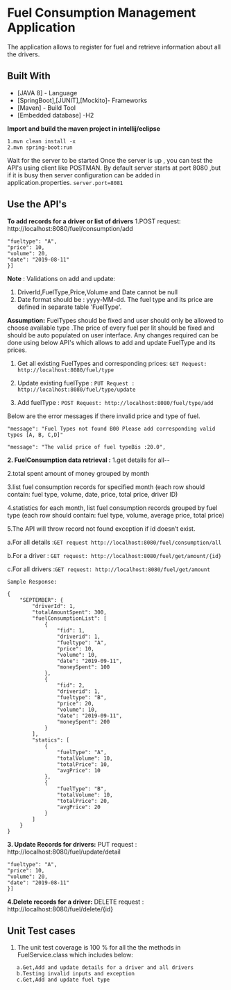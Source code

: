 # Fuel Consumption Management Application
The application allows to register for fuel and retrieve information about all the drivers.


## Built With

* [JAVA 8] - Language
* [SpringBoot],[JUNIT],[Mockito]- Frameworks
* [Maven] - Build Tool
* [Embedded database] -H2

**Import and build the maven project in intellij/eclipse**
```
1.mvn clean install -x
2.mvn spring-boot:run
 ```  
Wait for the server to be started
Once the server is up , you can test the API's using client like POSTMAN.
By default server starts at port 8080 ,but if it is busy then server configuration can be added in application.properties.
```server.port=8081```

## Use the API's

**To add records for a driver or list of drivers**
1.POST request: http://localhost:8080/fuel/consumption/add
```Payload: [{"driverid": 1,
"fueltype": "A",
"price": 10,
"volume": 20,
"date": "2019-08-11"
}]
```
**Note** : Validations on add and update:
1. DriverId,FuelType,Price,Volume and Date cannot be null
2. Date format should be : yyyy-MM-dd.
The fuel type and its price are defined in separate table 'FuelType'.

**Assumption:** 
FuelTypes should be fixed and user should only be allowed to choose available
type .The price of every fuel per lit should be fixed and should be auto populated on user
interface.
Any changes required can be done using below API's which allows to add and update FuelType
and its prices.

1. Get all existing FuelTypes and corresponding prices:
```GET Request: http://localhost:8080/fuel/type```

2. Update existing fuelType :
```PUT Request : http://localhost:8080/fuel/type/update```

3. Add fuelType :
```POST Request: http://localhost:8080/fuel/type/add```


Below are the error messages if there invalid price and type of fuel.
```
"message": "Fuel Types not found B00 Please add corresponding valid types [A, B, C,D]"

"message": "The valid price of fuel typeBis :20.0",
```
**2. FuelConsumption data retrieval :**
1.get details for all--

2.total spent amount of money grouped by month

3.list fuel consumption records for specified month (each row should contain: fuel type, volume, date, price, total price, driver ID)

4.statistics for each month, list fuel consumption records grouped by fuel type (each row should contain: fuel type, volume, average price, total price)

5.The API will throw record not found exception if id doesn’t exist.

 a.For all details :```GET request http://localhost:8080/fuel/consumption/all ```
 
 b.For a driver : ```GET request: http://localhost:8080/fuel/get/amount/{id} ```
 
 c.For all drivers :```GET request: http://localhost:8080/fuel/get/amount```
 
```
Sample Response:

{
    "SEPTEMBER": {
        "driverId": 1,
        "totalAmountSpent": 300,
        "fuelConsumptionList": [
            {
                "fid": 1,
                "driverid": 1,
                "fueltype": "A",
                "price": 10,
                "volume": 10,
                "date": "2019-09-11",
                "moneySpent": 100
            },
            {
                "fid": 2,
                "driverid": 1,
                "fueltype": "B",
                "price": 20,
                "volume": 10,
                "date": "2019-09-11",
                "moneySpent": 200
            }
        ],
        "statics": [
            {
                "fuelType": "A",
                "totalVolume": 10,
                "totalPrice": 10,
                "avgPrice": 10
            },
            {
                "fuelType": "B",
                "totalVolume": 10,
                "totalPrice": 20,
                "avgPrice": 20
            }
        ]
    }
}
```
**3. Update Records for drivers:**
 PUT request : http://localhost:8080/fuel/update/detail
 
```Payload: [{"driverid": 1,
"fueltype": "A",
"price": 10,
"volume": 20,
"date": "2019-08-11"
}]
```

**4.Delete records for a driver:**
    DELETE request : http://localhost:8080/fuel/delete/{id}

## Unit Test cases 
1. The unit test coverage is 100 % for all the the methods in FuelService.class  which includes below:
```
   a.Get,Add and update details for a driver and all drivers
   b.Testing invalid inputs and exception
   c.Get,Add and update fuel type
```
